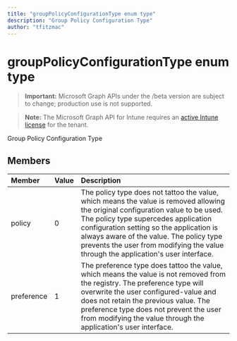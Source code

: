 ```yaml
---
title: "groupPolicyConfigurationType enum type"
description: "Group Policy Configuration Type"
author: "tfitzmac"
---
```


# groupPolicyConfigurationType enum type

> **Important:** Microsoft Graph APIs under the /beta version are subject to change; production use is not supported.

> **Note:** The Microsoft Graph API for Intune requires an [active Intune license](https://go.microsoft.com/fwlink/?linkid=839381) for the tenant.

Group Policy Configuration Type

## Members
|Member|Value|Description|
|:---|:---|:---|
|policy|0|The policy type does not tattoo the value, which means the value is removed allowing the original configuration value to be used. The policy type supercedes application configuration setting so the application is always aware of the value. The policy type prevents the user from modifying the value through the application's user interface.|
|preference|1|The preference type does tattoo the value, which means the value is not removed from the registry. The preference type will overwrite the user configured-value and does not retain the previous value. The preference type does not prevent the user from modifying the value through the application's user interface.|



